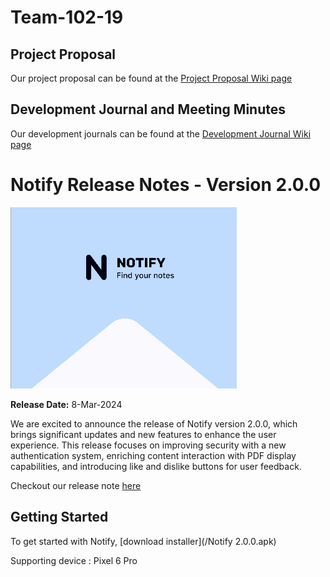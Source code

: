 # Team-102-19

## Project Proposal

Our project proposal can be found at the [Project Proposal Wiki page](https://git.uwaterloo.ca/p259li/team-102-19/-/wikis/Project-Proposal)

## Development Journal and Meeting Minutes

Our development journals can be found at the [Development Journal Wiki page](https://git.uwaterloo.ca/p259li/team-102-19/-/wikis/Development-Journals-and-Meeting-Minutes)

# Notify Release Notes - Version 2.0.0
![](images/Notify.png)

**Release Date:** 8-Mar-2024

We are excited to announce the release of Notify version 2.0.0, which brings significant updates and new features to enhance the user experience. This release focuses on improving security with a new authentication system, enriching content interaction with PDF display capabilities, and introducing like and dislike buttons for user feedback.

Checkout our release note [here](https://git.uwaterloo.ca/p259li/team-102-19/-/releases/2.0.0)

## Getting Started

To get started with Notify, [download installer](/Notify 2.0.0.apk)

Supporting device : Pixel 6 Pro

